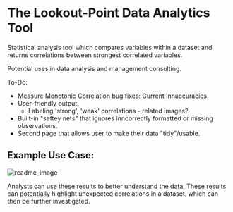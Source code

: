 # The Lookout-Point Data Analytics Tool

Statistical analysis tool which compares variables within a dataset and returns correlations between strongest correlated variables.

Potential uses in data analysis and management consulting.

To-Do:
- Measure Monotonic Correlation bug fixes: Current Innaccuracies.
- User-friendly output:
    - Labeling 'strong', 'weak' correlations - related images?
- Built-in "saftey nets" that ignores inncorrectly formatted or missing observations.
- Second page that allows user to make their data "tidy"/usable.

## Example Use Case:

![readme_image](https://user-images.githubusercontent.com/95884348/188979521-3bcfe980-1c45-4bc8-a8ae-82766c2b4097.jpg)

Analysts can use these results to better understand the data.
These results can potentially highlight unexpected correlations in a dataset, which can then be further investigated. 
